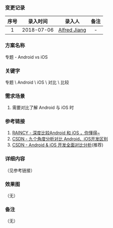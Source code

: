 ### 变更记录

| 序号 | 录入时间 | 录入人 | 备注 |
|:--------:|:--------:|:--------:|:--------:|
| 1 | 2018-07-06 | [Alfred Jiang](https://github.com/viktyz) | - |

### 方案名称

专题 - Android vs iOS

### 关键字

专题 \ Android \ iOS \ 对比 \ 比较

### 需求场景

1. 需要对比了解 Android 与 iOS 时 

### 参考链接

1. [RAINCY - 深度比较Android 和 iOS ，你懂得~](https://www.raincy.org/depth-of-more-the-android-and-ios-you-know/)
2. [CSDN - 九个角度分析对比 Android、iOS开发区别](https://blog.csdn.net/chenyufeng1991/article/details/48708873)
3. [CSDN - Android & iOS 开发全面对比分析](https://blog.csdn.net/xoperxoper/article/details/52282540)(推荐)

### 详细内容
（见参考链接）

### 效果图
（无）

### 备注
（无）
